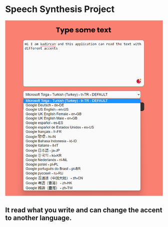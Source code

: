 # Speech Synthesis Project

<img src='images/readingapp.png'>

## It read what you write and can change the accent to another language.